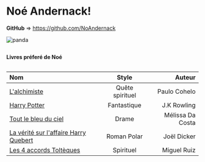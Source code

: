 
# Noé Andernack!

  

**GitHub** ⇒ https://github.com/NoAndernack

  

![panda](https://static.nationalgeographic.fr/files/styles/image_3200/public/j2f89k.jpg?w=1600&h=900  "Panda" )
```
```
**Livres préferé de Noé**
```
```
| Nom      | Style | Auteur   |
| :---        |    :----:   |          ---: |
| [L'alchimiste]( https://www.fr.fnac.be/a1183738/Paulo-Coelho-L-Alchimiste)      | Quête spirituel       | Paulo Cohelo  |
|  [Harry Potter](https://www.fr.fnac.be/a7146986/J-K-Rowling-Harry-Potter-the-complete-collection#omnsearchpos=3)   | Fantastique       | J.K Rowling      |
| [Tout le bleu du ciel](https://www.fr.fnac.be/a13871447/Melissa-Da-Costa-Tout-le-bleu-du-ciel#omnsearchpos=1)      | Drame       | Mélissa Da Costa |
| [La vérité sur l'affaire Harry Quebert](https://www.fr.fnac.be/a16560630/Joel-Dicker-La-Verite-sur-l-Affaire-Harry-Quebert#omnsearchpos=1)   | Roman Polar         | Joël Dicker      |
| [Les 4 accords Toltèques](https://www.fr.fnac.be/a9322896/Miguel-Ruiz-Les-quatre-accords-tolteques#omnsearchpos=1)       | Spirituel  |Miguel Ruiz 
